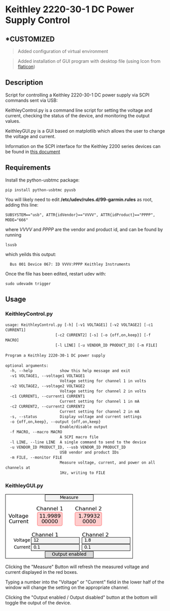 # Keithley 2220-30-1 DC Power Supply Control

## *CUSTOMIZED

> Added configuration of virtual environment

> Added installation of GUI program with desktop file (using Icon from [flaticon](https://www.flaticon.com/))

## Description

Script for controlling a Keithley 2220-30-1 DC power supply via SCPI commands sent via USB:

KeithleyControl.py is a command line script for setting the voltage and current, checking the status of the device, and monitoring the output values.

KeithleyGUI.py is a GUI based on matplotlib which allows the user to change the voltage and current.

Information on the SCPI interface for the Keithley 2200 series devices can be found in [this document](https://www.tek.com/dc-power-supply/series-2220-2230-2231-multiple-output-manual-0)

## Requirements

Install the python-usbtmc package:

    pip install python-usbtmc pyusb

You will likely need to edit **/etc/udev/rules.d/99-garmin.rules** as root, adding this line:

    SUBSYSTEM=="usb", ATTR{idVendor}=="VVVV", ATTR{idProduct}=="PPPP", MODE="666"

where *VVVV* and *PPPP* are the vendor and product id, and can be found by running

    lsusb

which yeilds this output:

      Bus 001 Device 067: ID VVVV:PPPP Keithley Instruments

Once the file has been edited, restart udev with:

    sudo udevadm trigger

## Usage

### KeithleyControl.py

    usage: KeithleyControl.py [-h] [-v1 VOLTAGE1] [-v2 VOLTAGE2] [-c1 CURRENT1]
                          [-c2 CURRENT2] [-s] [-o {off,on,keep}] [-f MACRO]
                          [-l LINE] [-u VENDOR_ID PRODUCT_ID] [-m FILE]

    Program a Keithley 2220-30-1 DC power supply

    optional arguments:
      -h, --help            show this help message and exit
      -v1 VOLTAGE1, --voltage1 VOLTAGE1
                            Voltage setting for channel 1 in volts
      -v2 VOLTAGE2, --voltage2 VOLTAGE2
                            Voltage setting for channel 2 in volts
      -c1 CURRENT1, --current1 CURRENT1
                            Current setting for channel 1 in mA
      -c2 CURRENT2, --current2 CURRENT2
                            Current setting for channel 2 in mA
      -s, --status          Display voltage and current settings
      -o {off,on,keep}, --output {off,on,keep}
                            Enable/disable output
      -f MACRO, --macro MACRO
                            A SCPI macro file
      -l LINE, --line LINE  A single command to send to the device
      -u VENDOR_ID PRODUCT_ID, --usb VENDOR_ID PRODUCT_ID
                            USB vendor and product IDs
      -m FILE, --monitor FILE
                            Measure voltage, current, and power on all channels at
                            1Hz, writing to FILE

### KeithleyGUI.py

![alt text](img/GUI.png "GUI")

Clicking the "Measure" Button will refresh the measured voltage and current displayed in the red boxes.

Typing a number into the "Voltage" or "Current" field in the lower half of the window will change the setting on the appropriate channel.


Clicking the "Output enabled / Output disabled" button at the bottom will toggle the output of the device.
